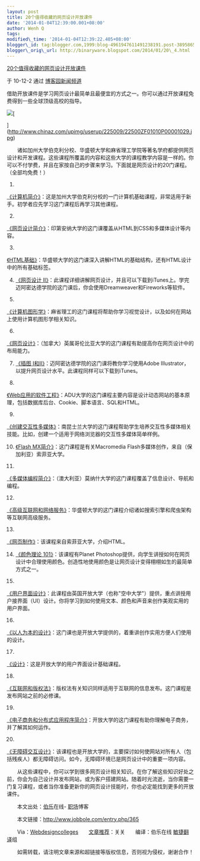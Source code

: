 ```yaml
--- 
layout: post 
title: 20个值得收藏的网页设计开放课件 
date: '2014-01-04T12:39:00.001+08:00' 
author: Wenh Q
tags:
modified\_time: '2014-01-04T12:39:22.405+08:00' 
blogger\_id: tag:blogger.com,1999:blog-4961947611491238191.post-389586524508079973
blogger\_orig\_url: http://binaryware.blogspot.com/2014/01/20\_4.html
--- 
```

[20个值得收藏的网页设计开放课件](http://news.cnblogs.com/n/83307/)

于 10-12-2 通过 [博客园新闻频道](http://news.cnblogs.com/)



借助开放课件是学习网页设计最简单且最便宜的方式之一。你可以通过开放课程免费得到一些全球顶级高校的指导。



![](https://images-blogger-opensocial.googleusercontent.com/gadgets/proxy?url=http%3A%2F%2Fpic003.cnblogs.com%2F2010%2F104216%2F201012%2F2010120310533420.jpg&container=blogger&gadget=a&rewriteMime=image%2F*)[

](http://www.chinaz.com/upimg/userup/225009/22500ZF01010P00001029.jpg)



　　诸如加州大学伯克利分校、华盛顿大学和麻省理工学院等著名学府都提供网页设计和开发课程。这些课程所覆盖的内容和这些大学的课程教学内容是一样的。你可以不付学费，并且在家按自己的步骤来学习。下面就是网页设计的20门课程。（全部均免费！）

1.
[《计算机简介》](http://webcast.berkeley.edu/course_details.php?seriesid=1906978395)：这是加州大学伯克利分校的一门计算机基础课程，非常适用于新手。初学者应先学习这门课程后再学习其他课程。

2.
[《网页设计简介》](http://wally.cs.iupui.edu/n241_06/)：印第安纳大学的这门课覆盖从HTML到CSS和多媒体设计等内容。

3.
[《HTML基础》](http://www.outreach.washington.edu/openuw/asp/transform.asp?course=Htmlbasics&xml=htmlbasics_intro1)：华盛顿大学的这门课深入讲解HTML的基础结构，还有HTML设计中的所有基础标签。

4. [《网页设计
II》](http://itunes.apple.com/WebObjects/MZStore.woa/wa/viewiTunesUCollection?id=381369485)：此课程详细讲解网页设计，并且可以下载到iTunes上。学完迈阿密达德学院的这门课后，你会使用Dreamweaver和Fireworks等软件。

5.
[《计算机图形学》](http://stellar.mit.edu/S/course/6/fa07/6.837/materials.html)：麻省理工的这门课程将帮助你学习视觉设计，以及如何在网站上使用计算机图形学相关知识。

6.
[《网页设计》](http://www.cs.ubc.ca/~tmm/courses/cpsc533c-06-fall/)：（加拿大）英属哥伦比亚大学的这门课程有助提高你在网页设计中的布局能力。

7. [《插图
I和II》](http://itunes.apple.com/WebObjects/MZStore.woa/wa/viewiTunesUCollection?id=381369375)：迈阿密达德学院的这门课将教你学习使用Adobe
Illustrator，以提升网页设计水平。此课程同样可以下载到iTunes。

8.
[《Web应用的软件工程》](http://www.aduni.org/courses/web/)：ADU大学的这门课程主要内容是设计动态网站的基本原理，包括数据库后台、Cookie、脚本语言、SQL和HTML。

9.
[《创建交互性多媒体》](http://ocw.usq.edu.au/course/view.php?id=15)：南昆士兰大学的这门课程帮助学生培养交互性多媒体相关技能。比如，创建一个适用于网络浏览器的交互性多媒体简单样例。

10. [《Flash
MX简介》](http://sofia.fhda.edu/gallery/flash/)：这门课程是有关Macromedia
Flash多媒体创作，来自（保加利亚）索菲亚大学。

11.
[《多媒体编程简介》](http://www.csse.monash.edu.au/~cema/courses/FIT5900/lectNotes.html)：（澳大利亚）莫纳什大学的这门课程覆盖了信息设计、导航和编程。

12.
[《高级互联网和网络服务》](http://www.cs.washington.edu/education/courses/454/)：华盛顿大学的这门课程介绍诸如搜索引擎和爬虫架构等互联网高级服务。

13.
[《网页制作》](http://sofia.fhda.edu/gallery/html/)：该课程来自索菲亚大学，介绍HTML。

14. [《颜色理论
101》](http://www.planetphotoshop.com/color-theory-101-2.html)：该课程有Planet
Photoshop提供，向学生讲授如何在网页设计中合理使用颜色。创造性地使用颜色是让网页设计变得栩栩如生的最简单方式之一。

15.
[《用户界面设计》](http://openlearn.open.ac.uk/course/view.php?name=M873_1)：此课程由英国开放大学（也称"空中大学"）提供，重点讲授用户接界面（UI）设计。你将学习到如何使用文本、颜色和声音来创作美观实用的用户界面。

16.
[《以人为本的设计》](http://openlearn.open.ac.uk/course/view.php?name=T211_1)：这门课也是开放大学提供的，着重讲创作实用方便人们使用的设计。

17.
[《设计》](http://openlearn.open.ac.uk/course/view.php?name=T173_1)：这是开放大学的用户界面设计基础课程。

18.
[《互联网和版权法》](http://www.wdvl.com/Internet/Law/Copyright/)：版权法有关知识同样适用于互联网的信息发布。这门课程是发布网站之前的必修课。

19.
[《电子商务和分布式应用程序简介》](http://openlearn.open.ac.uk/course/view.php?id=2643)：开放大学的这门课程有助你理解电子商务，并了解其如何运作。

20.
[《无障碍交互设计》](http://openlearn.open.ac.uk/course/view.php?id=2057)：该课程也是开放大学的，主要探讨如何使网站对所有人（包括残疾人）都无障碍访问。如今，无障碍环境已是网页设计中的重要一项内容。



　　从这些课程中，你可以学到很多网页设计相关知识。在你了解这些知识好处之前，你会为自己设计并发布网站，或为客户搭建网站。随着时光流逝，当你需要一门复习课程，或者当你准备更新你的网页设计技能时，你也必定能找到更多的开放课件。







　　本文出处：[伯乐](http://www.jobbole.com/)在线-
[职场](http://www.jobbole.com/blog.php)博客

　　本文链接：<http://www.jobbole.com/entry.php/365>

　　Via：[Webdesigncolleges](http://www.webdesigncolleges.org/20-open-courseware-classes-on-web-design-worth-bookmarking.html)　　[文章推荐](http://www.jobbole.com/showthread.php/3902)：关关　　编译：伯乐在线
[敏捷翻译](http://www.jobbole.com/showthread.php/3546)组

　　如需转载，请注明文章来源和超链接等版权信息，否则视为侵权，谢谢合作！
